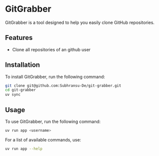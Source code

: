 # GitGrabber

GitGrabber is a tool designed to help you easily clone GitHub repositories.

## Features

- Clone all repositories of an github user

## Installation

To install GitGrabber, run the following command:

```sh
git clone git@github.com:Subhransu-De/git-grabber.git
cd git-grabber
uv sync
```

## Usage

To use GitGrabber, run the following command:

```sh
uv run app <username>
```

For a list of available commands, use:

```sh
uv run app --help
```